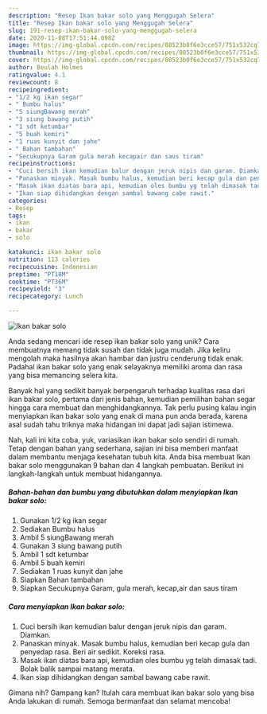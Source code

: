 ```yaml
---
description: "Resep Ikan bakar solo yang Menggugah Selera"
title: "Resep Ikan bakar solo yang Menggugah Selera"
slug: 191-resep-ikan-bakar-solo-yang-menggugah-selera
date: 2020-11-08T17:51:44.098Z
image: https://img-global.cpcdn.com/recipes/08523b0f6e3cce57/751x532cq70/ikan-bakar-solo-foto-resep-utama.jpg
thumbnail: https://img-global.cpcdn.com/recipes/08523b0f6e3cce57/751x532cq70/ikan-bakar-solo-foto-resep-utama.jpg
cover: https://img-global.cpcdn.com/recipes/08523b0f6e3cce57/751x532cq70/ikan-bakar-solo-foto-resep-utama.jpg
author: Beulah Holmes
ratingvalue: 4.1
reviewcount: 8
recipeingredient:
- "1/2 kg ikan segar"
- " Bumbu halus"
- "5 siungBawang merah"
- "3 siung bawang putih"
- "1 sdt ketumbar"
- "5 buah kemiri"
- "1 ruas kunyit dan jahe"
- " Bahan tambahan"
- "Secukupnya Garam gula merah kecapair dan saus tiram"
recipeinstructions:
- "Cuci bersih ikan kemudian balur dengan jeruk nipis dan garam. Diamkan."
- "Panaskan minyak. Masak bumbu halus, kemudian beri kecap gula dan penyedap rasa. Beri air sedikit. Koreksi rasa."
- "Masak ikan diatas bara api, kemudian oles bumbu yg telah dimasak tadi. Bolak balik sampai matang merata."
- "Ikan siap dihidangkan dengan sambal bawang cabe rawit."
categories:
- Resep
tags:
- ikan
- bakar
- solo

katakunci: ikan bakar solo 
nutrition: 113 calories
recipecuisine: Indonesian
preptime: "PT18M"
cooktime: "PT36M"
recipeyield: "3"
recipecategory: Lunch

---
```



![Ikan bakar solo](https://img-global.cpcdn.com/recipes/08523b0f6e3cce57/751x532cq70/ikan-bakar-solo-foto-resep-utama.jpg)

Anda sedang mencari ide resep ikan bakar solo yang unik? Cara membuatnya memang tidak susah dan tidak juga mudah. Jika keliru mengolah maka hasilnya akan hambar dan justru cenderung tidak enak. Padahal ikan bakar solo yang enak selayaknya memiliki aroma dan rasa yang bisa memancing selera kita.



Banyak hal yang sedikit banyak berpengaruh terhadap kualitas rasa dari ikan bakar solo, pertama dari jenis bahan, kemudian pemilihan bahan segar hingga cara membuat dan menghidangkannya. Tak perlu pusing kalau ingin menyiapkan ikan bakar solo yang enak di mana pun anda berada, karena asal sudah tahu triknya maka hidangan ini dapat jadi sajian istimewa.


Nah, kali ini kita coba, yuk, variasikan ikan bakar solo sendiri di rumah. Tetap dengan bahan yang sederhana, sajian ini bisa memberi manfaat dalam membantu menjaga kesehatan tubuh kita. Anda bisa membuat Ikan bakar solo menggunakan 9 bahan dan 4 langkah pembuatan. Berikut ini langkah-langkah untuk membuat hidangannya.

<!--inarticleads1-->

##### Bahan-bahan dan bumbu yang dibutuhkan dalam menyiapkan Ikan bakar solo:

1. Gunakan 1/2 kg ikan segar
1. Sediakan  Bumbu halus
1. Ambil 5 siungBawang merah
1. Gunakan 3 siung bawang putih
1. Ambil 1 sdt ketumbar
1. Ambil 5 buah kemiri
1. Sediakan 1 ruas kunyit dan jahe
1. Siapkan  Bahan tambahan
1. Siapkan Secukupnya Garam, gula merah, kecap,air dan saus tiram




<!--inarticleads2-->

##### Cara menyiapkan Ikan bakar solo:

1. Cuci bersih ikan kemudian balur dengan jeruk nipis dan garam. Diamkan.
1. Panaskan minyak. Masak bumbu halus, kemudian beri kecap gula dan penyedap rasa. Beri air sedikit. Koreksi rasa.
1. Masak ikan diatas bara api, kemudian oles bumbu yg telah dimasak tadi. Bolak balik sampai matang merata.
1. Ikan siap dihidangkan dengan sambal bawang cabe rawit.




Gimana nih? Gampang kan? Itulah cara membuat ikan bakar solo yang bisa Anda lakukan di rumah. Semoga bermanfaat dan selamat mencoba!
